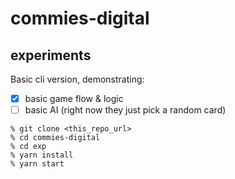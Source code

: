 # commies-digital

## experiments

Basic cli version, demonstrating:
- [x] basic game flow & logic
- [ ] basic AI (right now they just pick a random card)

```
% git clone <this_repo_url>
% cd commies-digital
% cd exp
% yarn install
% yarn start
```
